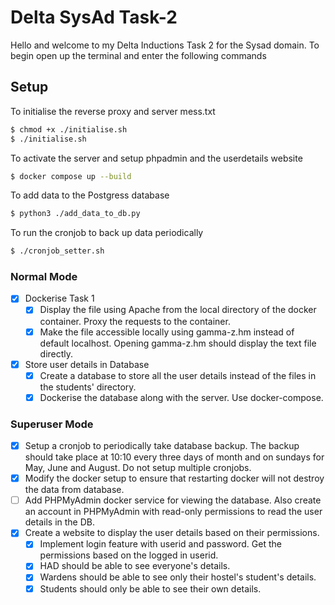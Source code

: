 # Delta SysAd Task-2

Hello and welcome to my Delta Inductions Task 2 for the Sysad domain.
To begin open up the terminal and enter the following commands

## Setup

To initialise the reverse proxy and server mess.txt 
```bash
$ chmod +x ./initialise.sh
$ ./initialise.sh
```

To activate the server and setup phpadmin and the userdetails website
```bash
$ docker compose up --build
```

To add data to the Postgress database
```bash
$ python3 ./add_data_to_db.py
```
To run the cronjob to back up data periodically
```bash
$ ./cronjob_setter.sh
```

### Normal Mode
- [X] Dockerise Task 1
    - [X] Display the file using Apache from the local directory of the docker container. Proxy the requests to the container.
    - [X] Make the file accessible locally using gamma-z.hm instead of default localhost. Opening gamma-z.hm should display the text file directly.
- [X] Store user details in Database
    - [X] Create a database to store all the user details instead of the files in the students' directory.
    - [X] Dockerise the database along with the server. Use docker-compose.
### Superuser Mode
- [X] Setup a cronjob to periodically take database backup. The backup should take place at 10:10 every three days of month and on sundays for May, June and August. Do not setup multiple cronjobs.
- [X] Modify the docker setup to ensure that restarting docker will not destroy the data from database.
- [ ] Add PHPMyAdmin docker service for viewing the database. Also create an account in PHPMyAdmin with read-only permissions to read the user details in the DB.
- [X] Create a website to display the user details based on their permissions.
    - [X] Implement login feature with userid and password. Get the permissions based on the logged in userid.
    - [X] HAD should be able to see everyone's details.
    - [X] Wardens should be able to see only their hostel's student's details.
    - [X] Students should only be able to see their own details.